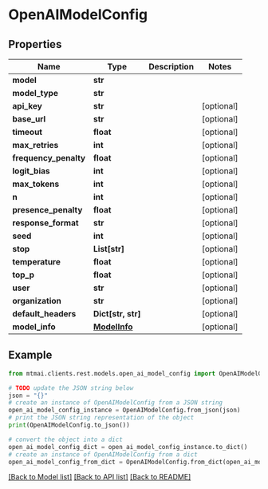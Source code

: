# OpenAIModelConfig


## Properties

Name | Type | Description | Notes
------------ | ------------- | ------------- | -------------
**model** | **str** |  | 
**model_type** | **str** |  | 
**api_key** | **str** |  | [optional] 
**base_url** | **str** |  | [optional] 
**timeout** | **float** |  | [optional] 
**max_retries** | **int** |  | [optional] 
**frequency_penalty** | **float** |  | [optional] 
**logit_bias** | **int** |  | [optional] 
**max_tokens** | **int** |  | [optional] 
**n** | **int** |  | [optional] 
**presence_penalty** | **float** |  | [optional] 
**response_format** | **str** |  | [optional] 
**seed** | **int** |  | [optional] 
**stop** | **List[str]** |  | [optional] 
**temperature** | **float** |  | [optional] 
**top_p** | **float** |  | [optional] 
**user** | **str** |  | [optional] 
**organization** | **str** |  | [optional] 
**default_headers** | **Dict[str, str]** |  | [optional] 
**model_info** | [**ModelInfo**](ModelInfo.md) |  | [optional] 

## Example

```python
from mtmai.clients.rest.models.open_ai_model_config import OpenAIModelConfig

# TODO update the JSON string below
json = "{}"
# create an instance of OpenAIModelConfig from a JSON string
open_ai_model_config_instance = OpenAIModelConfig.from_json(json)
# print the JSON string representation of the object
print(OpenAIModelConfig.to_json())

# convert the object into a dict
open_ai_model_config_dict = open_ai_model_config_instance.to_dict()
# create an instance of OpenAIModelConfig from a dict
open_ai_model_config_from_dict = OpenAIModelConfig.from_dict(open_ai_model_config_dict)
```
[[Back to Model list]](../README.md#documentation-for-models) [[Back to API list]](../README.md#documentation-for-api-endpoints) [[Back to README]](../README.md)


